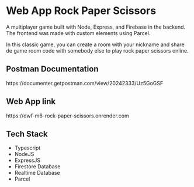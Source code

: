 <h1>Web App Rock Paper Scissors</h1>
<p>A multiplayer game built with Node, Express, and Firebase in the backend. The frontend was made with custom elements using Parcel.</p>
<p>In this classic game, you can create a room with your nickname and share de game room code with somebody else to play rock paper scissors online.</p>
<h2>Postman Documentation</h2>
<link>https://documenter.getpostman.com/view/20242333/Uz5GoGSF</link>
<h2>Web App link</h2>
<link>https://dwf-m6-rock-paper-scissors.onrender.com</link>
<h2>Tech Stack</h2>
<ul>
<li>Typescript</li>
<li>NodeJS</li>
<li>ExpressJS</li>
<li>Firestore Database</li>
<li>Realtime Database </li>
<li>Parcel</li>
</ul>
